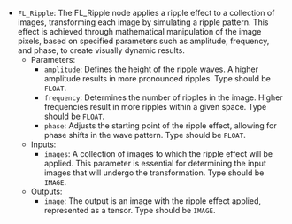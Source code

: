 - `FL_Ripple`: The FL_Ripple node applies a ripple effect to a collection of images, transforming each image by simulating a ripple pattern. This effect is achieved through mathematical manipulation of the image pixels, based on specified parameters such as amplitude, frequency, and phase, to create visually dynamic results.
    - Parameters:
        - `amplitude`: Defines the height of the ripple waves. A higher amplitude results in more pronounced ripples. Type should be `FLOAT`.
        - `frequency`: Determines the number of ripples in the image. Higher frequencies result in more ripples within a given space. Type should be `FLOAT`.
        - `phase`: Adjusts the starting point of the ripple effect, allowing for phase shifts in the wave pattern. Type should be `FLOAT`.
    - Inputs:
        - `images`: A collection of images to which the ripple effect will be applied. This parameter is essential for determining the input images that will undergo the transformation. Type should be `IMAGE`.
    - Outputs:
        - `image`: The output is an image with the ripple effect applied, represented as a tensor. Type should be `IMAGE`.
